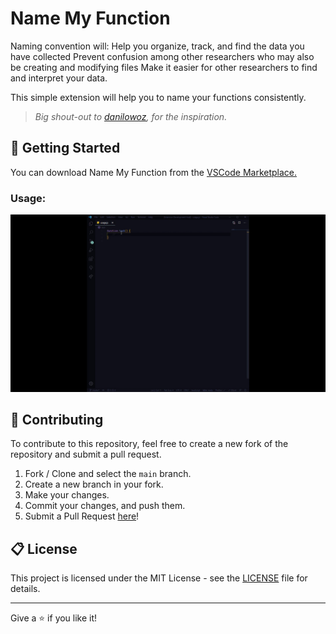 # Name My Function

Naming convention will: Help you organize, track, and find the data you have collected Prevent confusion among other researchers who may also be creating and modifying files Make it easier for other researchers to find and interpret your data.

This simple extension will help you to name your functions consistently.

> _Big shout-out to [danilowoz](https://github.com/danilowoz), for the inspiration._

## 🏃 Getting Started

You can download Name My Function from the [VSCode Marketplace.](https://marketplace.visualstudio.com/items?itemName=r-dev.name-my-function)

### Usage:

![Basic Usage](https://github.com/oli799/name-my-function/blob/main/assets/basic-usage.gif?raw=true)


## 🤝 Contributing

To contribute to this repository, feel free to create a new fork of the repository and submit a pull request.

1. Fork / Clone and select the `main` branch.
2. Create a new branch in your fork.
3. Make your changes.
4. Commit your changes, and push them.
5. Submit a Pull Request [here](https://github.com/oli799/name-my-function/pulls)!

## 📋 License

This project is licensed under the MIT License - see the [LICENSE](LICENSE) file for details.

---

Give a ⭐️ if you like it!

